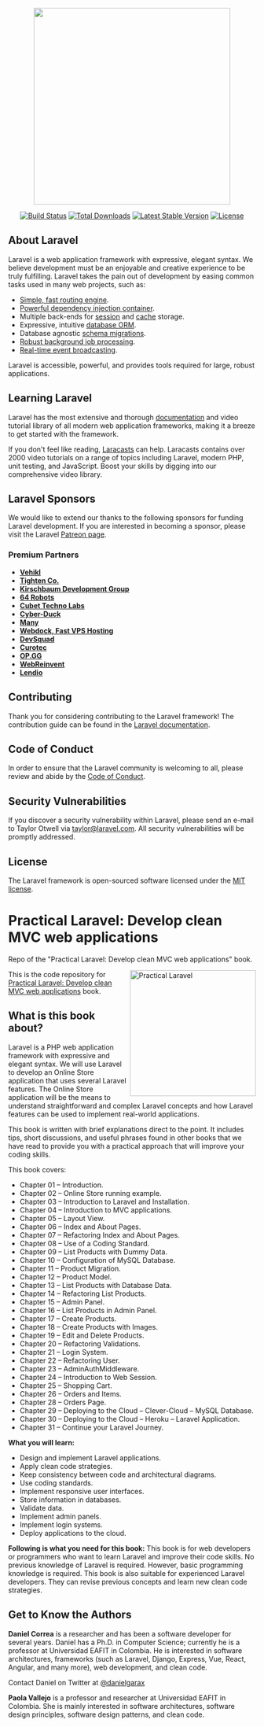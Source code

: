 <p align="center"><a href="https://laravel.com" target="_blank"><img src="https://raw.githubusercontent.com/laravel/art/master/logo-lockup/5%20SVG/2%20CMYK/1%20Full%20Color/laravel-logolockup-cmyk-red.svg" width="400"></a></p>

<p align="center">
<a href="https://travis-ci.org/laravel/framework"><img src="https://travis-ci.org/laravel/framework.svg" alt="Build Status"></a>
<a href="https://packagist.org/packages/laravel/framework"><img src="https://img.shields.io/packagist/dt/laravel/framework" alt="Total Downloads"></a>
<a href="https://packagist.org/packages/laravel/framework"><img src="https://img.shields.io/packagist/v/laravel/framework" alt="Latest Stable Version"></a>
<a href="https://packagist.org/packages/laravel/framework"><img src="https://img.shields.io/packagist/l/laravel/framework" alt="License"></a>
</p>

## About Laravel

Laravel is a web application framework with expressive, elegant syntax. We believe development must be an enjoyable and creative experience to be truly fulfilling. Laravel takes the pain out of development by easing common tasks used in many web projects, such as:

- [Simple, fast routing engine](https://laravel.com/docs/routing).
- [Powerful dependency injection container](https://laravel.com/docs/container).
- Multiple back-ends for [session](https://laravel.com/docs/session) and [cache](https://laravel.com/docs/cache) storage.
- Expressive, intuitive [database ORM](https://laravel.com/docs/eloquent).
- Database agnostic [schema migrations](https://laravel.com/docs/migrations).
- [Robust background job processing](https://laravel.com/docs/queues).
- [Real-time event broadcasting](https://laravel.com/docs/broadcasting).

Laravel is accessible, powerful, and provides tools required for large, robust applications.

## Learning Laravel

Laravel has the most extensive and thorough [documentation](https://laravel.com/docs) and video tutorial library of all modern web application frameworks, making it a breeze to get started with the framework.

If you don't feel like reading, [Laracasts](https://laracasts.com) can help. Laracasts contains over 2000 video tutorials on a range of topics including Laravel, modern PHP, unit testing, and JavaScript. Boost your skills by digging into our comprehensive video library.

## Laravel Sponsors

We would like to extend our thanks to the following sponsors for funding Laravel development. If you are interested in becoming a sponsor, please visit the Laravel [Patreon page](https://patreon.com/taylorotwell).

### Premium Partners

- **[Vehikl](https://vehikl.com/)**
- **[Tighten Co.](https://tighten.co)**
- **[Kirschbaum Development Group](https://kirschbaumdevelopment.com)**
- **[64 Robots](https://64robots.com)**
- **[Cubet Techno Labs](https://cubettech.com)**
- **[Cyber-Duck](https://cyber-duck.co.uk)**
- **[Many](https://www.many.co.uk)**
- **[Webdock, Fast VPS Hosting](https://www.webdock.io/en)**
- **[DevSquad](https://devsquad.com)**
- **[Curotec](https://www.curotec.com/services/technologies/laravel/)**
- **[OP.GG](https://op.gg)**
- **[WebReinvent](https://webreinvent.com/?utm_source=laravel&utm_medium=github&utm_campaign=patreon-sponsors)**
- **[Lendio](https://lendio.com)**

## Contributing

Thank you for considering contributing to the Laravel framework! The contribution guide can be found in the [Laravel documentation](https://laravel.com/docs/contributions).

## Code of Conduct

In order to ensure that the Laravel community is welcoming to all, please review and abide by the [Code of Conduct](https://laravel.com/docs/contributions#code-of-conduct).

## Security Vulnerabilities

If you discover a security vulnerability within Laravel, please send an e-mail to Taylor Otwell via [taylor@laravel.com](mailto:taylor@laravel.com). All security vulnerabilities will be promptly addressed.

## License

The Laravel framework is open-sourced software licensed under the [MIT license](https://opensource.org/licenses/MIT).

# Practical Laravel: Develop clean MVC web applications
Repo of the "Practical Laravel: Develop clean MVC web applications" book.

<a href="https://www.amazon.com/dp/B09SFC79Q1/"><img src="https://m.media-amazon.com/images/I/41ZngZbsD1L.jpg" alt="Practical Laravel" height="256px" align="right"></a>

This is the code repository for [Practical Laravel: Develop clean MVC web applications](https://www.amazon.com/dp/B09SFC79Q1/) book.

## What is this book about?
Laravel is a PHP web application framework with expressive and elegant syntax. We will use Laravel to develop an Online Store application that uses several Laravel features. The Online Store application will be the means to understand straightforward and complex Laravel concepts and how Laravel features can be used to implement real-world applications.

This book is written with brief explanations direct to the point. It includes tips, short discussions, and useful phrases found in other books that we have read to provide you with a practical approach that will improve your coding skills.

This book covers: 
* Chapter 01 – Introduction.
* Chapter 02 – Online Store running example.
* Chapter 03 – Introduction to Laravel and Installation.
* Chapter 04 – Introduction to MVC applications.
* Chapter 05 – Layout View.
* Chapter 06 – Index and About Pages.
* Chapter 07 – Refactoring Index and About Pages.
* Chapter 08 – Use of a Coding Standard.
* Chapter 09 – List Products with Dummy Data.
* Chapter 10 – Configuration of MySQL Database.
* Chapter 11 – Product Migration.
* Chapter 12 – Product Model.
* Chapter 13 – List Products with Database Data.
* Chapter 14 – Refactoring List Products.
* Chapter 15 – Admin Panel.
* Chapter 16 – List Products in Admin Panel.
* Chapter 17 – Create Products.
* Chapter 18 – Create Products with Images.
* Chapter 19 – Edit and Delete Products.
* Chapter 20 – Refactoring Validations.
* Chapter 21 – Login System.
* Chapter 22 – Refactoring User.
* Chapter 23 – AdminAuthMiddleware.
* Chapter 24 – Introduction to Web Session.
* Chapter 25 – Shopping Cart.
* Chapter 26 – Orders and Items.
* Chapter 28 – Orders Page.
* Chapter 29 – Deploying to the Cloud – Clever-Cloud – MySQL Database.
* Chapter 30 – Deploying to the Cloud – Heroku – Laravel Application.
* Chapter 31 – Continue your Laravel Journey.

**What you will learn:**
* Design and implement Laravel applications.
* Apply clean code strategies.
* Keep consistency between code and architectural diagrams.
* Use coding standards.
* Implement responsive user interfaces.
* Store information in databases.
* Validate data.
* Implement admin panels.
* Implement login systems.
* Deploy applications to the cloud.

**Following is what you need for this book:**
This book is for web developers or programmers who want to learn Laravel and improve their code skills. No previous knowledge of Laravel is required. However, basic programming knowledge is required. This book is also suitable for experienced Laravel developers. They can revise previous concepts and learn new clean code strategies.

## Get to Know the Authors

**Daniel Correa**
is a researcher and has been a software developer for several years. Daniel has a Ph.D. in Computer Science; currently he is a professor at Universidad EAFIT in Colombia. He is interested in software architectures, frameworks (such as Laravel, Django, Express, Vue, React, Angular, and many more), web development, and clean code.

Contact Daniel on Twitter at [@danielgarax](https://twitter.com/danielgarax)

**Paola Vallejo**
is a professor and researcher at Universidad EAFIT in Colombia. She is mainly interested in software architectures, software design principles, software design patterns, and clean code. 
